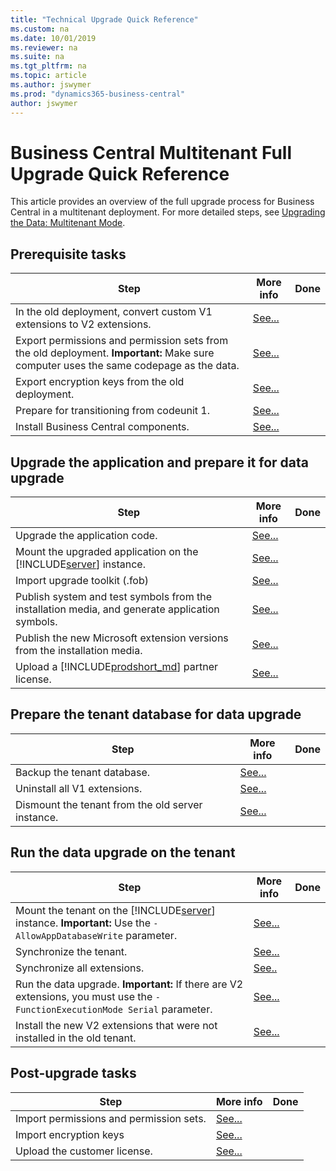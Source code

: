 ```yaml
---
title: "Technical Upgrade Quick Reference"
ms.custom: na
ms.date: 10/01/2019
ms.reviewer: na
ms.suite: na
ms.tgt_pltfrm: na
ms.topic: article
ms.author: jswymer
ms.prod: "dynamics365-business-central"
author: jswymer
---
```

# Business Central Multitenant Full Upgrade Quick Reference 

This article provides an overview of the full upgrade process for Business Central in a multitenant deployment. For more detailed steps, see [Upgrading the Data: Multitenant Mode](upgrading-the-data-multitenant.md).

## Prerequisite tasks 
 
|Step|More info| Done |
|----|-----------|--|
|In the old deployment, convert custom V1 extensions to V2 extensions.|[See...](../developer/devenv-upgrade-v1-to-v2-overview.md)||
|Export permissions and permission sets from the old deployment. **Important:** Make sure computer uses the same codepage as the data.|[See...](How-to--Import-Export-Permission-Sets-Permissions.md)||
|Export encryption keys from the old deployment.|[See...](how-to-export-and-import-encryption-keys.md)||
|Prepare for transitioning from codeunit 1.|[See...](transition-from-codeunit1.md)|
|Install Business Central components.|[See...](../deployment/install-using-setup.md)||

## Upgrade the application and prepare it for data upgrade

|Step|More info| Done |
|----|-----------|--|
|Upgrade the application code.|[See...](upgrading-the-application-code.md)|
|Mount the upgraded application on the [!INCLUDE[server](../developer/includes/server.md)] instance.|[See...](/powershell/module/microsoft.dynamics.nav.management/mount-navapplication)||
|Import upgrade toolkit (.fob)|[See...](../cside/cside-import-objects.md)||
|Publish system and test symbols from the installation media, and generate application symbols.|[See...](upgrading-the-application-code.md#AddExtensions)|
|Publish the new Microsoft extension versions from the installation media.|[See...](upgrading-the-application-code.md#PublishNew)||
|Upload a [!INCLUDE[prodshort_md](../developer/includes/prodshort.md)] partner license.|[See...](../cside/cside-upload-license-file.md)||

## Prepare the tenant database for data upgrade

|Step|More info| Done |
|----|-----------|--|
|Backup the tenant database.|[See...](https://go.microsoft.com/fwlink/?LinkID=296465)||
|Uninstall all V1 extensions.|[See...](/powershell/module/microsoft.dynamics.nav.apps.management/uninstall-navapp)||
|Dismount the tenant from the old server instance.|[See...](/powershell/module/microsoft.dynamics.nav.management/dismount-navtenant)||

## Run the data upgrade on the tenant

|Step|More info| Done |
|----|-----------|--|
|Mount the tenant on the [!INCLUDE[server](../developer/includes/server.md)] instance. **Important:** Use the `-AllowAppDatabaseWrite` parameter.|[See...](/powershell/module/microsoft.dynamics.nav.management/mount-navtenant)|
|Synchronize the tenant.|[See...](../administration/synchronize-tenant-database-and-application-database.md)||
|Synchronize all extensions.|[See..](/powershell/module/microsoft.dynamics.nav.apps.management/sync-navapp)||
|Run the data upgrade. **Important:** If there are V2 extensions, you must use  the `-FunctionExecutionMode Serial` parameter.|[See...](/powershell/module/microsoft.dynamics.nav.management/start-navdataupgrade)||
|Install the new V2 extensions that were not installed in the old tenant.|[See...](/powershell/module/microsoft.dynamics.nav.apps.management/install-navapp)|


## Post-upgrade tasks 
|Step|More info| Done |
|----|-----------|--|
|Import permissions and permission sets.|[See...](How-to--Import-Export-Permission-Sets-Permissions.md)||
|Import encryption keys|[See...](how-to-export-and-import-encryption-keys.md)||
|Upload the customer license. |[See...](../cside/cside-upload-license-file.md)||